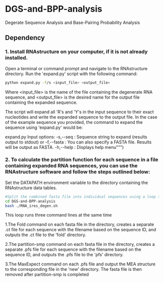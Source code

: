 # DGS-and-BPP-analysis
Degerate Sequence Analysis and Base-Pairing Probability Analysis
## Dependency
### 1.  Install RNAstructure on your computer, if it is not already installed.
Open a terminal or command prompt and navigate to the RNAstructure directory.
Run the 'expand.py' script with the following command:

```sh
python expand.py -f/s <input_file> <output_file>
```
Where <input_file> is the name of the file containing the degenerate RNA sequence, and <output_file> is the desired name for the output file containing the expanded sequence.

The script will expand all 'R's and 'Y's in the input sequence to their exact nucleotides and write the expanded sequence to the output file.
In the case of the example sequence you provided, the command to expand the sequence using 'expand.py' would be:


expand.py Input options:
        -s,--seq    : Sequence string to expand (results output to stdout)
               or
        -f,--fasta  : You can also specify a FASTA file. Results will be output as FASTA.
        -h,--help   : Displays help menu""")
 


### 2.  To calculate the partition function for each sequence in a file containing expanded RNA sequences, you can use the RNAstructure software and follow the steps outlined below:

Set the DATAPATH environment variable to the directory containing the RNAstructure data tables. 
```sh
#Split the combined fasta file into individual sequences using a loop that reads the input file line by line and writes each sequence to a separate file. For example:
cd DGS-and-BPP-analysis
bash ./RNA_ires_degen.sh
```
This loop runs three command lines at the same time
 
 1.The Fold command on each fasta file in the directory, creates a separate .ct file for each sequence with the filename based on the sequence ID, and outputs the .ct file to the 'fold' directory.
 
 2.The partition-smp command on each fasta file in the directory, creates a separate .pfs file for each sequence with the filename based on the sequence ID, and outputs the .pfs file to the 'pfs' directory. 
 
 3.The MaxExpect command on each .pfs file and output the MEA structure to the corresponding file in the 'new' directory. The fasta file is then removed after partition-smp is completed

